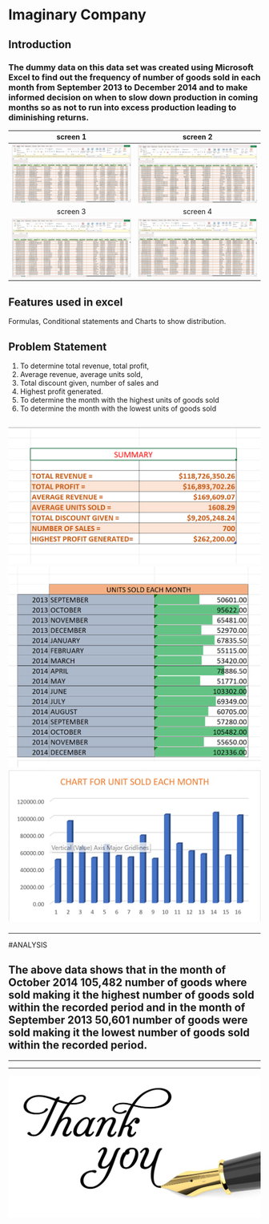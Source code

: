 # Imaginary Company

## Introduction
### The dummy data on this data set was created using Microsoft Excel to find out the frequency of number of goods sold in each month from September 2013 to December 2014 and to make informed decision on when to slow down production in coming months so as not to run into excess production leading to diminishing returns.

screen 1         | screen 2
:-------------:|:--------------------:
![](record1.png) | ![](record2.png)
screen 3         | screen 4
![](record3.png) | ![](record4.png)

## Features used in excel
Formulas, Conditional statements and Charts to show distribution.

## Problem Statement
1. To determine total revenue, total profit, 
2. Average revenue, average units sold, 
3. Total discount given, number of sales and
4. Highest profit generated.
5. To determine the month with the highest units of goods sold
6. To determine the month with the lowest units of goods sold

![](summary_of_account.png)
![](summary_of_units_sold.png)
![](CHARTS.png)
---
---
#ANALYSIS

The above data shows that in the month of October 2014 105,482 number of goods where sold making it the highest number of goods sold within the recorded period and in the month of September 2013 50,601 number of goods were sold making it the lowest number of goods sold within the recorded period.
---
---
---
![](thankyou.jpg)

